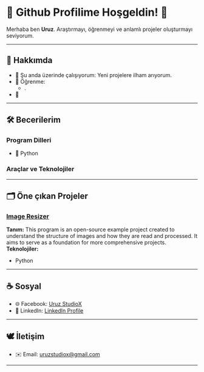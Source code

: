 # 🐺 Github Profilime Hoşgeldin! 🍁
Merhaba ben **Uruz**. Araştırmayı, öğrenmeyi ve anlamlı projeler oluşturmayı seviyorum.

---

## 📑 Hakkımda
- 📝 Şu anda üzerinde çalışıyorum: Yeni projelere ilham arıyorum.
- 🌱 Öğrenme:
  - . 
- 🦭

---

## 🛠️ Becerilerim

### Program Dilleri
- 🥇 Python

###  Araçlar ve Teknolojiler

---

## 🗂️ Öne çıkan Projeler

### [Image Resizer](https://github.com/uruzstudiox/ImageResizer)
**Tanım:**
This program is an open-source example project created to
understand the structure of images and how they are read and processed.
It aims to serve as a foundation for more comprehensive projects.
\
**Teknolojiler:**
- Python

---

## ☕ Sosyal
- 🌐 Facebook: [Uruz StudioX]()
- 🤝 LinkedIn: [LinkedIn Profile]()

---

## 🕊️ İletişim
  - ✉️ Email: [uruzstudiox@gmail.com](mailto:uruzstudiox@gmail.com)

---

<footer>
</footer>



